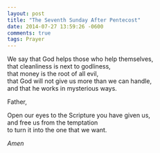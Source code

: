 ```yaml
---
layout: post
title: "The Seventh Sunday After Pentecost"
date: 2014-07-27 13:59:26 -0600
comments: true
tags: Prayer
---
```



We say that God helps those who help themselves,  
that cleanliness is next to godliness,  
that money is the root of all evil,  
that God will not give us more than we can handle,  
and that he works in mysterious ways.

Father,

Open our eyes to the Scripture you have given us,  
and free us from the temptation  
to turn it into the one that we want.

*Amen*


